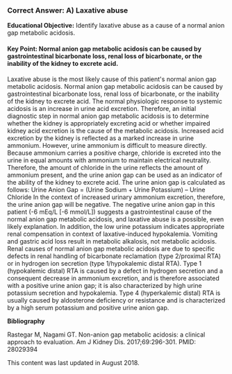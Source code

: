 
### Correct Answer: A) Laxative abuse 

**Educational Objective:** Identify laxative abuse as a cause of a normal anion gap metabolic acidosis.

#### **Key Point:** Normal anion gap metabolic acidosis can be caused by gastrointestinal bicarbonate loss, renal loss of bicarbonate, or the inability of the kidney to excrete acid.

Laxative abuse is the most likely cause of this patient's normal anion gap metabolic acidosis. Normal anion gap metabolic acidosis can be caused by gastrointestinal bicarbonate loss, renal loss of bicarbonate, or the inability of the kidney to excrete acid. The normal physiologic response to systemic acidosis is an increase in urine acid excretion. Therefore, an initial diagnostic step in normal anion gap metabolic acidosis is to determine whether the kidney is appropriately excreting acid or whether impaired kidney acid excretion is the cause of the metabolic acidosis. Increased acid excretion by the kidney is reflected as a marked increase in urine ammonium. However, urine ammonium is difficult to measure directly. Because ammonium carries a positive charge, chloride is excreted into the urine in equal amounts with ammonium to maintain electrical neutrality. Therefore, the amount of chloride in the urine reflects the amount of ammonium present, and the urine anion gap can be used as an indicator of the ability of the kidney to excrete acid. The urine anion gap is calculated as follows:
Urine Anion Gap = (Urine Sodium + Urine Potassium) – Urine Chloride
In the context of increased urinary ammonium excretion, therefore, the urine anion gap will be negative. The negative urine anion gap in this patient (-6 mEq/L [-6 mmol/L]) suggests a gastrointestinal cause of the normal anion gap metabolic acidosis, and laxative abuse is a possible, even likely explanation. In addition, the low urine potassium indicates appropriate renal compensation in context of laxative-induced hypokalemia.
Vomiting and gastric acid loss result in metabolic alkalosis, not metabolic acidosis.
Renal causes of normal anion gap metabolic acidosis are due to specific defects in renal handling of bicarbonate reclamation (type 2/proximal RTA) or in hydrogen ion secretion (type 1/hypokalemic distal RTA). Type 1 (hypokalemic distal) RTA is caused by a defect in hydrogen secretion and a consequent decrease in ammonium excretion, and is therefore associated with a positive urine anion gap; it is also characterized by high urine potassium secretion and hypokalemia. Type 4 (hyperkalemic distal) RTA is usually caused by aldosterone deficiency or resistance and is characterized by a high serum potassium and positive urine anion gap.

**Bibliography**

Rastegar M, Nagami GT. Non-anion gap metabolic acidosis: a clinical approach to evaluation. Am J Kidney Dis. 2017;69:296-301. PMID: 28029394

This content was last updated in August 2018.